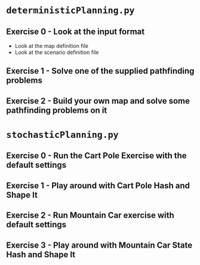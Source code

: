 # `deterministicPlanning.py`

## Exercise 0 - Look at the input format
* Look at the map definition file
* Look at the scenario definition file

## Exercise 1 - Solve one of the supplied pathfinding problems

## Exercise 2 - Build your own map and solve some pathfinding problems on it

# `stochasticPlanning.py`

## Exercise 0 - Run the Cart Pole Exercise with the default settings
## Exercise 1 - Play around with Cart Pole Hash and Shape It
## Exercise 2 - Run Mountain Car exercise with default settings
## Exercise 3 - Play around with Mountain Car State Hash and Shape It